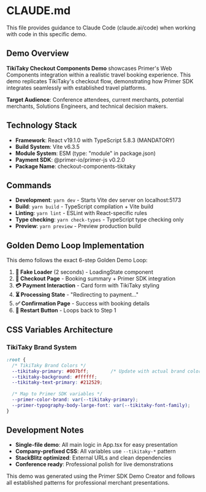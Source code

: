 # CLAUDE.md

This file provides guidance to Claude Code (claude.ai/code) when working with code in this specific demo.

## Demo Overview

**TikiTaky Checkout Components Demo** showcases Primer's Web Components integration within a realistic travel booking experience. This demo replicates TikiTaky's checkout flow, demonstrating how Primer SDK integrates seamlessly with established travel platforms.

**Target Audience**: Conference attendees, current merchants, potential merchants, Solutions Engineers, and technical decision makers.

## Technology Stack

- **Framework**: React v19.1.0 with TypeScript 5.8.3 (MANDATORY)
- **Build System**: Vite v6.3.5
- **Module System**: ESM (type: "module" in package.json)
- **Payment SDK**: @primer-io/primer-js v0.2.0
- **Package Name**: checkout-components-tikitaky

## Commands

- **Development**: `yarn dev` - Starts Vite dev server on localhost:5173
- **Build**: `yarn build` - TypeScript compilation + Vite build
- **Linting**: `yarn lint` - ESLint with React-specific rules
- **Type checking**: `yarn check-types` - TypeScript type checking only
- **Preview**: `yarn preview` - Preview production build

## Golden Demo Loop Implementation

This demo follows the exact 6-step Golden Demo Loop:

1. **🔄 Fake Loader** (2 seconds) - LoadingState component
2. **🛒 Checkout Page** - Booking summary + Primer SDK integration
3. **💳 Payment Interaction** - Card form with TikiTaky styling
4. **⏳ Processing State** - "Redirecting to payment..."
5. **✅ Confirmation Page** - Success with booking details
6. **🔄 Restart Button** - Loops back to Step 1

## CSS Variables Architecture

### TikiTaky Brand System
```css
:root {
  /* TikiTaky Brand Colors */
  --tikitaky-primary: #007bff;        /* Update with actual brand color */
  --tikitaky-background: #ffffff;
  --tikitaky-text-primary: #212529;
  
  /* Map to Primer SDK variables */
  --primer-color-brand: var(--tikitaky-primary);
  --primer-typography-body-large-font: var(--tikitaky-font-family);
}
```

## Development Notes

- **Single-file demo**: All main logic in App.tsx for easy presentation
- **Company-prefixed CSS**: All variables use `--tikitaky-*` pattern
- **StackBlitz optimized**: External URLs and clean dependencies
- **Conference ready**: Professional polish for live demonstrations

This demo was generated using the Primer SDK Demo Creator and follows all established patterns for professional merchant presentations.